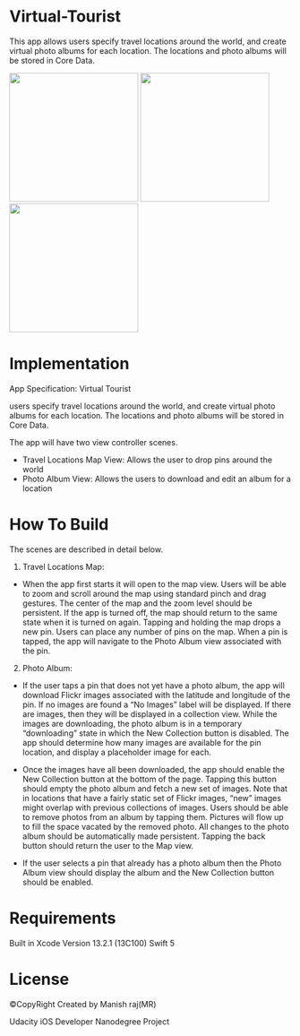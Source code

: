 # Virtual-Tourist

This app allows users specify travel locations around the world, and create virtual photo albums for each location. The locations and photo albums will be stored in Core Data.

<a><img src="https://user-images.githubusercontent.com/88855727/150642639-1605c905-e6eb-4fa1-af7c-9f46ce4eca81.png" width="230"></a>
<a><img src="https://user-images.githubusercontent.com/88855727/150642644-47fb11c1-3b1e-455d-9ac2-bb478c1e17d6.jpeg" width="230"></a>
<a><img src="https://user-images.githubusercontent.com/88855727/150642645-4c59192e-4dde-49d7-a7d6-547f489d7ca4.jpeg" width="230"></a>

# Implementation

App Specification: Virtual Tourist

users specify travel locations around the world, and create virtual photo albums for each location. The locations and photo albums will be stored in Core Data.

The app will have two view controller scenes.

- Travel Locations Map View: Allows the user to drop pins around the world
- Photo Album View: Allows the users to download and edit an album for a location

# How To Build

The scenes are described in detail below.

1) Travel Locations Map:
- When the app first starts it will open to the map view. Users will be able to zoom and scroll around the map using standard pinch and drag gestures.
The center of the map and the zoom level should be persistent. If the app is turned off, the map should return to the same state when it is turned on again.
Tapping and holding the map drops a new pin. Users can place any number of pins on the map.
When a pin is tapped, the app will navigate to the Photo Album view associated with the pin.

2) Photo Album:
- If the user taps a pin that does not yet have a photo album, the app will download Flickr images associated with the latitude and longitude of the pin.
If no images are found a “No Images” label will be displayed.
If there are images, then they will be displayed in a collection view.
While the images are downloading, the photo album is in a temporary “downloading” state in which the New Collection button is disabled. The app should determine how many images are available for the pin location, and display a placeholder image for each.

- Once the images have all been downloaded, the app should enable the New Collection button at the bottom of the page. Tapping this button should empty the photo album and fetch a new set of images. Note that in locations that have a fairly static set of Flickr images, “new” images might overlap with previous collections of images.
Users should be able to remove photos from an album by tapping them. Pictures will flow up to fill the space vacated by the removed photo.
All changes to the photo album should be automatically made persistent.
Tapping the back button should return the user to the Map view.

- If the user selects a pin that already has a photo album then the Photo Album view should display the album and the New Collection button should be enabled.

# Requirements

Built in
Xcode Version 13.2.1 (13C100)
Swift 5

# License

©CopyRight
Created by Manish raj(MR)

Udacity iOS Developer Nanodegree Project



